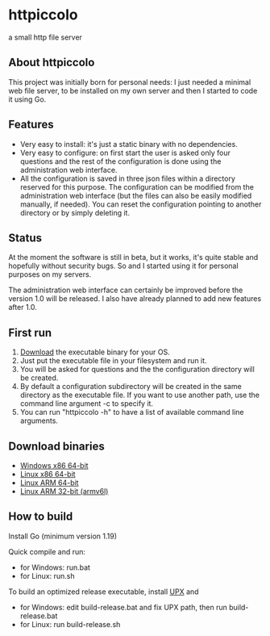 # httpiccolo
a small http file server

## About httpiccolo

This project was initially born for personal needs: I just needed a minimal web file server, to be installed on my own server and then I started to code it using Go.

## Features

* Very easy to install: it's just a static binary with no dependencies.
* Very easy to configure: on first start the user is asked only four questions and the rest of the configuration is done using the administration web interface.
* All the configuration is saved in three json files within a directory reserved for this purpose. The configuration can be modified from the administration web interface (but the files can also be easily modified manually, if needed). You can reset the configuration pointing to another directory or by simply deleting it.

## Status

At the moment the software is still in beta, but it works, it's quite stable and hopefully without security bugs. So and I started using it for personal purposes on my servers.

The administration web interface can certainly be improved before the version 1.0 will be released. I also have already planned to add new features after 1.0.

## First run

1. [Download](https://github.com/marcellozaniboni/httpiccolo/releases) the executable binary for your OS.
3. Just put the executable file in your filesystem and run it.
4. You will be asked for questions and the the configuration directory will be created.
5. By default a configuration subdirectory will be created in the same directory as the executable file. If you want to use another path, use the command line argument -c to specify it.
6. You can run "httpiccolo -h" to have a list of available command line arguments.

## Download binaries

* [Windows x86 64-bit](https://github.com/marcellozaniboni/httpiccolo/releases/download/0.8/httpiccolo-0.8-windows-x86-64.zip)
* [Linux x86 64-bit](https://github.com/marcellozaniboni/httpiccolo/releases/download/0.8/httpiccolo-0.8-linux-x86-64.tgz)
* [Linux ARM 64-bit](https://github.com/marcellozaniboni/httpiccolo/releases/download/0.8/httpiccolo-0.8-linux-arm64.tgz)
* [Linux ARM 32-bit (armv6l)](https://github.com/marcellozaniboni/httpiccolo/releases/download/0.8/httpiccolo-0.1-linux-arm32.tgz)

## How to build

Install Go (minimum version 1.19)

Quick compile and run:

* for Windows: run.bat
* for Linux: run.sh

To build an optimized release executable, install [UPX](https://upx.github.io) and

* for Windows: edit build-release.bat and fix UPX path, then run build-release.bat
* for Linux: run build-release.sh
